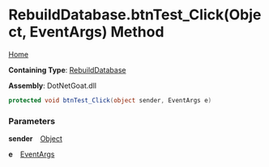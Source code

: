 # RebuildDatabase\.btnTest\_Click\(Object, EventArgs\) Method

[Home](../../../../../README.md)

**Containing Type**: [RebuildDatabase](../README.md)

**Assembly**: DotNetGoat\.dll

```csharp
protected void btnTest_Click(object sender, EventArgs e)
```

### Parameters

**sender** &ensp; [Object](https://docs.microsoft.com/en-us/dotnet/api/system.object)

**e** &ensp; [EventArgs](https://docs.microsoft.com/en-us/dotnet/api/system.eventargs)